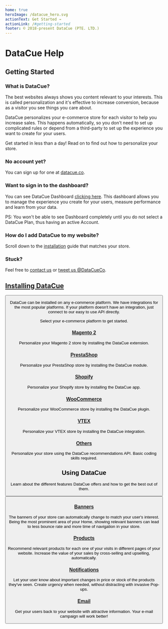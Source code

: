 ```yaml
---
home: true
heroImage: /datacue_hero.svg
actionText: Get Started →
actionLink: /#getting-started
footer: © 2018-present DataCue (PTE. LTD.)
---
```


# DataCue Help

## Getting Started

### What is DataCue?

The best websites always shows you content relevant to your interests. This is called personalization and it's effective to increase conversion, because as a visitor you see things you care about. 

DataCue personalizes your e-commerce store for each visitor to help you increase sales. This happens automatically, so you don't need to set up complicated rules or depend from a third-party to set up the experience you want to create for your users.

Get started in less than a day! Read on to find out how to personalize your store.

### No account yet?

You can sign up for one at [datacue.co](https://app.datacue.co/en/sign-up).

### Want to sign in to the dashboard?

You can see DataCue Dashboard [clicking here](https://app.datacue.co/). This dashboard allows you to manage the experience you create for your users, measure performance and learn from your data. 

PS: You won't be able to see Dashboard completely until you do not select a DataCue Plan, thus having an active Account.  

### How do I add DataCue to my website?

Scroll down to the [installation](#installing-datacue) guide that matches your store.

### Stuck?

Feel free to [contact us](https://datacue.co/contact) or [tweet us @DataCueCo](https://twitter.com/datacueco).

## [Installing DataCue](/install)

<Button text="Installation Guide" link="/install" />

DataCue can be installed on any e-commerce platform. We have integrations for the most popular platforms. If your platform doesn't have an integration, just connect to our easy to use API directly.

Select your e-commerce platform to get started.

### [Magento 2](/install/magento)

Personalize your Magento 2 store by installing the DataCue extension.

### [PrestaShop](/install/prestashop/)

Personalize your PrestaShop store by installing the DataCue module.

### [Shopify](/install/shopify/)

Personalize your Shopify store by installing the DataCue app.

### [WooCommerce](/install/woocommerce/)

Personalize your WooCommerce store by installing the DataCue plugin.

### [VTEX](/install/vtex/)

Personalize your VTEX store by installing the DataCue integration.

### [Others](/custom/)

Personalize your store using the DataCue recommendations API. Basic coding skills required.


## Using DataCue

Learn about the different features DataCue offers and how to get the best out of them.

<Button text="User Guide" link="/guide" />

### [Banners](/guide/banners)

The banners of your store can automatically change to match your user's interest. Being the most prominent area of your Home, showing relevant banners can lead to less bounce rate and more time of navigation in your store.

### [Products](/guide/products)

Recommend relevant products for each one of your visits in different pages of your website. Increase the value of your sales by cross-selling and upselling, automatically.

### [Notifications](/guide/notifications/)

Let your user know about important changes in price or stock of the products they've seen. Create urgency when needed, without distracting with invasive Pop-ups.

### [Email](/guide/email)

Get your users back to your website with attractive information. Your e-mail campaign will work better!